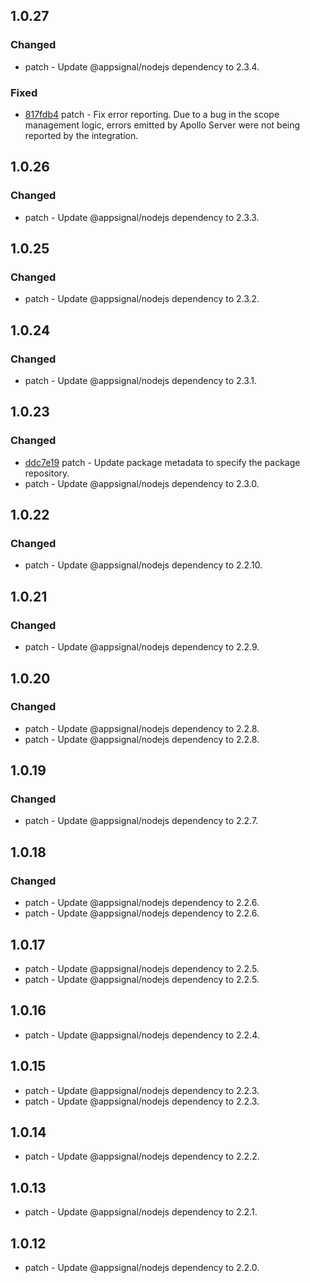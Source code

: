 

## 1.0.27

### Changed

- patch - Update @appsignal/nodejs dependency to 2.3.4.

### Fixed

- [817fdb4](https://github.com/appsignal/appsignal-nodejs/commit/817fdb4f6c20ca64fe33205c5d15098a93bda7e2) patch - Fix error reporting. Due to a bug in the scope management logic, errors emitted by Apollo Server were not being reported by the integration.

## 1.0.26

### Changed

- patch - Update @appsignal/nodejs dependency to 2.3.3.

## 1.0.25

### Changed

- patch - Update @appsignal/nodejs dependency to 2.3.2.

## 1.0.24

### Changed

- patch - Update @appsignal/nodejs dependency to 2.3.1.

## 1.0.23

### Changed

- [ddc7e19](https://github.com/appsignal/appsignal-nodejs/commit/ddc7e19277409552db671e68bdfd88fea95e8f57) patch - Update package metadata to specify the package repository.
- patch - Update @appsignal/nodejs dependency to 2.3.0.

## 1.0.22

### Changed

- patch - Update @appsignal/nodejs dependency to 2.2.10.

## 1.0.21

### Changed

- patch - Update @appsignal/nodejs dependency to 2.2.9.

## 1.0.20

### Changed

- patch - Update @appsignal/nodejs dependency to 2.2.8.
- patch - Update @appsignal/nodejs dependency to 2.2.8.

## 1.0.19

### Changed

- patch - Update @appsignal/nodejs dependency to 2.2.7.

## 1.0.18

### Changed

- patch - Update @appsignal/nodejs dependency to 2.2.6.
- patch - Update @appsignal/nodejs dependency to 2.2.6.

## 1.0.17

- patch - Update @appsignal/nodejs dependency to 2.2.5.
- patch - Update @appsignal/nodejs dependency to 2.2.5.

## 1.0.16

- patch - Update @appsignal/nodejs dependency to 2.2.4.

## 1.0.15

- patch - Update @appsignal/nodejs dependency to 2.2.3.
- patch - Update @appsignal/nodejs dependency to 2.2.3.

## 1.0.14

- patch - Update @appsignal/nodejs dependency to 2.2.2.

## 1.0.13

- patch - Update @appsignal/nodejs dependency to 2.2.1.

## 1.0.12

- patch - Update @appsignal/nodejs dependency to 2.2.0.
